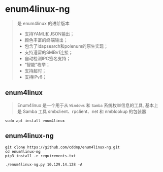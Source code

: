 # enum4linux-ng

> 是 enum4linux 的进阶版本
>
> * 支持YAML和JSON输出；
> * 颜色丰富的终端输出；
> * 包含了ldapsearch和polenum的原生实现；
> * 支持遗留的SMBv1连接；
> * 自动检测IPC签名支持；
> * “智能”枚举；
> * 支持超时；
> * 支持IPv6；

## enum4linux

> Enum4linux 是一个用于从 `Windows` 和 `Samba` 系统枚举信息的工具, 基本上是 Samba 工具 smbclient、rpclient、net 和 nmblookup 的包装器

```shell
sudo apt install enum4linux
```

## enum4linux-ng

```shell
git clone https://github.com/cddmp/enum4linux-ng.git
cd enum4linux-ng
pip3 install -r requirements.txt

./enum4linux-ng.py 10.129.14.128 -A
```
